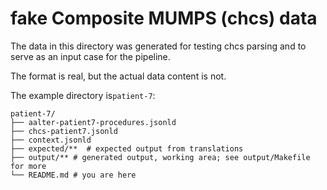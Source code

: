 # fake Composite MUMPS (chcs) data

The data in this directory was generated for testing chcs parsing and to serve as an input case for the pipeline.

The format is real, but the actual data content is not. 

The example directory is`patient-7`:

```
patient-7/
├── aalter-patient7-procedures.jsonld
├── chcs-patient7.jsonld
├── context.jsonld
├── expected/**  # expected output from translations
├── output/** # generated output, working area; see output/Makefile for more
└── README.md # you are here
```
